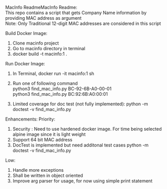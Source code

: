 MacInfo ReadmeMacInfo Readme:<br>
This repo contains a script that gets Company Name information by providing MAC address as argument <br>
Note: Only Traditional 12-digit MAC addresses are considered in this script

Build Docker Image:
1. Clone macinfo project
2. Go to macinfo directory in terminal
3. docker build -t macinfo:1 .

Run Docker Image:
1. In Terminal, docker run -it macinfo:1 sh
2. Run one of following command<br>
    python3 find_mac_info.py BC-92-6B-A0-00-01<br>
    python3 find_mac_info.py BC:92:6B:A0:00:01<br>
    
3. Limited coverage for doc test (not fully implemented):
   python -m doctest -v find_mac_info.py

Enhancements:
Priority:
1. Security : Need to use  hardened docker image. For time being selected alpine image since it is light weight
2. Support 64 bit MAC address
3. DocTest is implemented but need additonal test cases
   python -m doctest -v find_mac_info.py

Low:
1. Handle more exceptions
2. Shall be written in object oriented
3. Improve arg parser for usage, for now using simple print statement